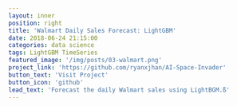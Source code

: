 ```yaml
---
layout: inner
position: right
title: 'Walmart Daily Sales Forecast: LightGBM'
date: 2018-06-24 21:15:00
categories: data science
tags: LightGBM TimeSeries
featured_image: '/img/posts/03-walmart.png'
project_link: 'https://github.com/ryanxjhan/AI-Space-Invader'
button_text: 'Visit Project'
button_icon: 'github'
lead_text: 'Forecast the daily Walmart sales using LightBGM.ß'
---
```


